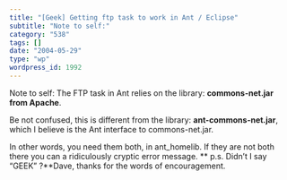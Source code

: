 ```yaml
---
title: "[Geek] Getting ftp task to work in Ant / Eclipse"
subtitle: "Note to self:"
category: "538"
tags: []
date: "2004-05-29"
type: "wp"
wordpress_id: 1992
---
```

Note to self:
The FTP task in Ant relies on the library: **commons-net.jar from Apache**.

Be not confused, this is different from the library: **ant-commons-net.jar**, which I believe is the Ant interface to commons-net.jar.

In other words, you need them both, in ant_homelib. If they are not both there you can a ridiculously cryptic error message.
**
p.s. Didn’t I say “GEEK” ?**Dave, thanks for the words of encouragement.